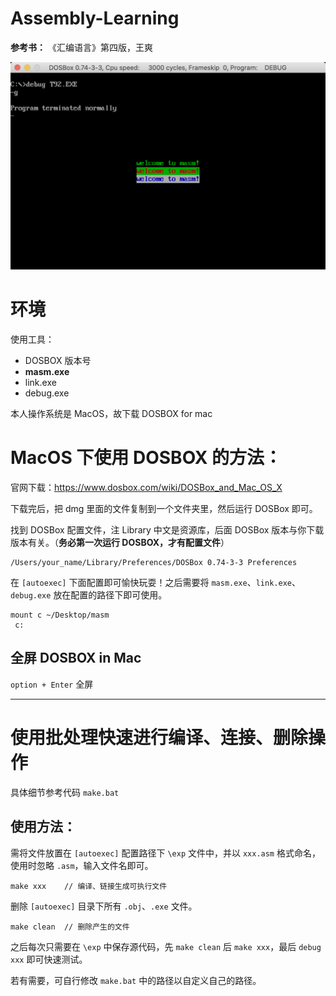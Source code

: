 # Assembly-Learning
**参考书：** 《汇编语言》第四版，王爽

![Welcome](pic/Welcome.png)

# 环境
使用工具：
- DOSBOX 版本号
- **masm.exe**
- link.exe
- debug.exe

本人操作系统是 MacOS，故下载 DOSBOX for mac

# MacOS 下使用 DOSBOX 的方法：

官网下载：https://www.dosbox.com/wiki/DOSBox_and_Mac_OS_X

下载完后，把 dmg 里面的文件复制到一个文件夹里，然后运行 DOSBox 即可。

找到 DOSBox 配置文件，注 Library 中文是资源库，后面 DOSBox 版本与你下载版本有关。（**务必第一次运行 DOSBOX，才有配置文件**）

```
/Users/your_name/Library/Preferences/DOSBox 0.74-3-3 Preferences
```

在 `[autoexec]` 下面配置即可愉快玩耍！之后需要将 `masm.exe`、`link.exe`、`debug.exe` 放在配置的路径下即可使用。

```
mount c ~/Desktop/masm
 c:
```

## 全屏 DOSBOX in Mac

`option + Enter` 全屏

---

# 使用批处理快速进行编译、连接、删除操作

具体细节参考代码 `make.bat`

## 使用方法：

需将文件放置在 `[autoexec]` 配置路径下 `\exp` 文件中，并以 `xxx.asm` 格式命名，使用时忽略 `.asm`，输入文件名即可。

```
make xxx    // 编译、链接生成可执行文件
```

删除 `[autoexec]` 目录下所有 `.obj`、`.exe` 文件。

```
make clean  // 删除产生的文件
```

之后每次只需要在 `\exp` 中保存源代码，先 `make clean` 后 `make xxx`，最后 `debug xxx` 即可快速测试。

若有需要，可自行修改 `make.bat` 中的路径以自定义自己的路径。

